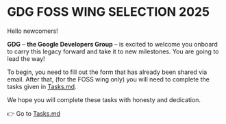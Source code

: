 # GDG FOSS WING SELECTION 2025

Hello newcomers!

**GDG** – **the Google Developers Group** – is excited to welcome you onboard to carry this legacy forward and take it to new milestones. You are going to lead the way!

To begin, you need to fill out the form that has already been shared via email. After that, (for the FOSS wing only) you will need to complete the tasks given in [Tasks.md](https://github.com/whilstsomebody/GDG-FOSS-WING-SELECTION-2025/blob/main/Tasks.md).

We hope you will complete these tasks with honesty and dedication.

👉 Go to [Tasks.md](https://github.com/whilstsomebody/GDG-FOSS-WING-SELECTION-2025/blob/main/Tasks.md)
